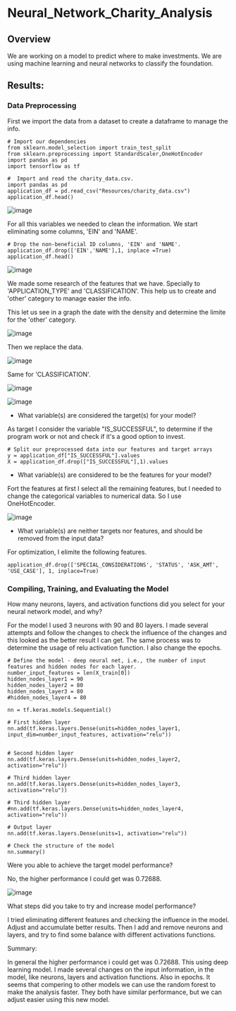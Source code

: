 # Neural_Network_Charity_Analysis

## Overview

We are working on a model to predict where to make investments. We are using machine learning and neural networks to classify the foundation.

## Results:

### Data Preprocessing

First we import the data from a dataset to create a dataframe to manage the info.

    # Import our dependencies
    from sklearn.model_selection import train_test_split
    from sklearn.preprocessing import StandardScaler,OneHotEncoder
    import pandas as pd
    import tensorflow as tf

    #  Import and read the charity_data.csv.
    import pandas as pd 
    application_df = pd.read_csv("Resources/charity_data.csv")
    application_df.head()

![image](https://user-images.githubusercontent.com/88845919/151902118-8f44fc54-dbcf-4da2-ac7a-a67ede7d3d0e.png)

For all this variables we needed to clean the information. We start eliminating some columns, 'EIN' and 'NAME'.

    # Drop the non-beneficial ID columns, 'EIN' and 'NAME'.
    application_df.drop(['EIN','NAME'],1, inplace =True)
    application_df.head()

![image](https://user-images.githubusercontent.com/88845919/151902250-193d8b1f-dd71-4874-9f57-d95cf3db05bd.png)

We made some research of the features that we have. Specially to 'APPLICATION_TYPE' and 'CLASSIFICATION'. This help us to create and 'other' category to manage easier the info.

This let us see in a graph the date with the density and determine the limite for the 'other' category.

![image](https://user-images.githubusercontent.com/88845919/151902579-6ec38ef6-7e95-4b7b-80a4-690d19fdbfae.png)

Then we replace the data.

![image](https://user-images.githubusercontent.com/88845919/151902626-56a2354b-68a6-4e79-b735-e0bfb43465f7.png)

Same for 'CLASSIFICATION'.

![image](https://user-images.githubusercontent.com/88845919/151902675-df00753b-3d59-4408-9bea-9dc6d601ed51.png)

![image](https://user-images.githubusercontent.com/88845919/151902706-15279c66-5182-4626-be50-d23aa50a3f99.png)

- What variable(s) are considered the target(s) for your model?

As target I consider the variable "IS_SUCCESSFUL", to determine if the program work or not and check if it's a good option to invest.

    # Split our preprocessed data into our features and target arrays
    y = application_df["IS_SUCCESSFUL"].values
    X = application_df.drop(["IS_SUCCESSFUL"],1).values

- What variable(s) are considered to be the features for your model?

Fort the features at first I select all the remaining features, but I needed to change the categorical variables to numerical data. So I use OneHotEncoder.

![image](https://user-images.githubusercontent.com/88845919/151902982-0e80b4f3-743e-47ee-802c-cd172f52ef57.png)


- What variable(s) are neither targets nor features, and should be removed from the input data?

For optimization, I elimite the following features.

    application_df.drop(['SPECIAL_CONSIDERATIONS', 'STATUS', 'ASK_AMT', 'USE_CASE'], 1, inplace=True)

### Compiling, Training, and Evaluating the Model

How many neurons, layers, and activation functions did you select for your neural network model, and why?

For the model I used 3 neurons with 90 and 80 layers. I made several attempts and follow the changes to check the influence of the changes and this looked as the better result I can get. The same process was to determine the usage of relu activation function. I also change the epochs.

    # Define the model - deep neural net, i.e., the number of input features and hidden nodes for each layer.
    number_input_features = len(X_train[0])
    hidden_nodes_layer1 = 90
    hidden_nodes_layer2 = 80
    hidden_nodes_layer3 = 80
    #hidden_nodes_layer4 = 80

    nn = tf.keras.models.Sequential()

    # First hidden layer
    nn.add(tf.keras.layers.Dense(units=hidden_nodes_layer1, input_dim=number_input_features, activation="relu"))


    # Second hidden layer
    nn.add(tf.keras.layers.Dense(units=hidden_nodes_layer2, activation="relu"))

    # Third hidden layer
    nn.add(tf.keras.layers.Dense(units=hidden_nodes_layer3, activation="relu"))

    # Third hidden layer
    #nn.add(tf.keras.layers.Dense(units=hidden_nodes_layer4, activation="relu"))

    # Output layer
    nn.add(tf.keras.layers.Dense(units=1, activation="relu"))

    # Check the structure of the model
    nn.summary()

Were you able to achieve the target model performance?

No, the higher performance I could get was 0.72688.

![image](https://user-images.githubusercontent.com/88845919/151903418-7a31c873-a55a-4fd3-ae36-27b7d77cb587.png)

What steps did you take to try and increase model performance?

I tried eliminating different features and checking the influence in the model. Adjust and accumulate better results. Then I add and remove neurons and layers, and try to find some balance with different activations functions. 

Summary:

In general the higher performance i could get was 0.72688. This using deep learning model. I made several changes on the input information, in the model, like neurons, layers and activation functions. Also in epochs. It seems that compering to other models we can use the random forest to make the analysis faster. They both have similar performance, but we can adjust easier using this new model.
